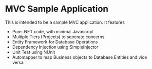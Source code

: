 # MVC Sample Application

This is intended to be a sample MVC application. It features

- Pure .NET code, with minimal Javascript
- Multiple Tiers (Projects) to seperate concerns
- Entity Framework for Database Operations
- Dependency Injection using SimpleInjector
- Unit Test using NUnit
- Automapper to map Business objects to Database Entities and vice versa
